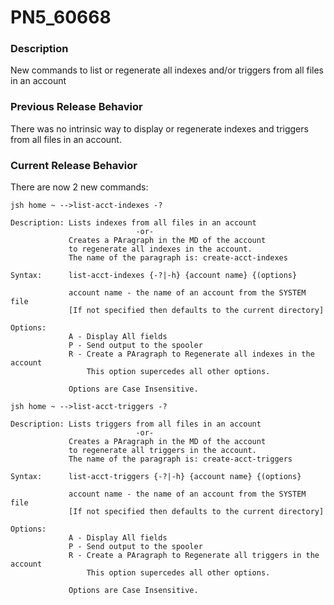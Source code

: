 # PN5_60668

<PageHeader />

### Description

New commands to list or regenerate all indexes and/or triggers from all files in an account



### Previous Release Behavior

There was no intrinsic way to display or regenerate indexes and triggers from all files in an account.



### Current Release Behavior

There are now 2 new commands:

```
jsh home ~ -->list-acct-indexes -?

Description: Lists indexes from all files in an account
                            -or-
             Creates a PAragraph in the MD of the account
             to regenerate all indexes in the account.
             The name of the paragraph is: create-acct-indexes

Syntax:      list-acct-indexes {-?|-h} {account name} {(options}

             account name - the name of an account from the SYSTEM file
             [If not specified then defaults to the current directory]

Options:
             A - Display All fields
             P - Send output to the spooler
             R - Create a PAragraph to Regenerate all indexes in the account
                 This option supercedes all other options.

             Options are Case Insensitive.
```

```
jsh home ~ -->list-acct-triggers -?

Description: Lists triggers from all files in an account
                            -or-
             Creates a PAragraph in the MD of the account
             to regenerate all triggers in the account.
             The name of the paragraph is: create-acct-triggers

Syntax:      list-acct-triggers {-?|-h} {account name} {(options}

             account name - the name of an account from the SYSTEM file
             [If not specified then defaults to the current directory]

Options:
             A - Display All fields
             P - Send output to the spooler
             R - Create a PAragraph to Regenerate all triggers in the account
                 This option supercedes all other options.

             Options are Case Insensitive.
```

  
<PageFooter />
